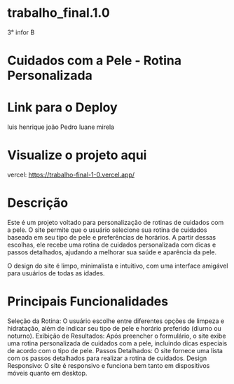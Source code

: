 # trabalho_final.1.0
3° infor B

# Cuidados com a Pele - Rotina Personalizada
# Link para o Deploy
luis henrique 
joão Pedro
luane 
mirela 


# Visualize o projeto aqui
vercel: https://trabalho-final-1-0.vercel.app/

# Descrição
Este é um projeto voltado para personalização de rotinas de cuidados com a pele. O site permite que o usuário selecione sua rotina de cuidados baseada em seu tipo de pele e preferências de horários. A partir dessas escolhas, ele recebe uma rotina de cuidados personalizada com dicas e passos detalhados, ajudando a melhorar sua saúde e aparência da pele.

O design do site é limpo, minimalista e intuitivo, com uma interface amigável para usuários de todas as idades.

# Principais Funcionalidades
Seleção da Rotina: O usuário escolhe entre diferentes opções de limpeza e hidratação, além de indicar seu tipo de pele e horário preferido (diurno ou noturno).
Exibição de Resultados: Após preencher o formulário, o site exibe uma rotina personalizada de cuidados com a pele, incluindo dicas especiais de acordo com o tipo de pele.
Passos Detalhados: O site fornece uma lista com os passos detalhados para realizar a rotina de cuidados.
Design Responsivo: O site é responsivo e funciona bem tanto em dispositivos móveis quanto em desktop.